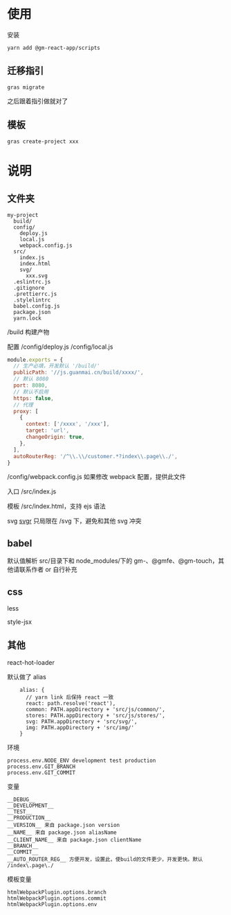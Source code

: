 # 使用

安装

```shell script
yarn add @gm-react-app/scripts
```

## 迁移指引

```shell script
gras migrate
```

之后跟着指引做就对了

## 模板

```shell script
gras create-project xxx
```

# 说明

## 文件夹

```
my-project
  build/
  config/
    deploy.js
    local.js
    webpack.config.js
  src/
    index.js
    index.html
    svg/
      xxx.svg
  .eslintrc.js
  .gitignore
  .prettierrc.js
  .stylelintrc
  babel.config.js
  package.json
  yarn.lock
```

/build 构建产物

配置 /config/deploy.js /config/local.js

```javascript
module.exports = {
  // 生产必填，开发默认 '/build/'
  publicPath: '//js.guanmai.cn/build/xxxx/',
  // 默认 8080
  port: 8080,
  // 默认不启用
  https: false,
  // 代理
  proxy: [
    {
      context: ['/xxxx', '/xxx'],
      target: 'url',
      changeOrigin: true,
    },
  ],
  autoRouterReg: '/^\\.\\/customer.*?index\\.page\\./',
}
```

/config/webpack.config.js 如果修改 webpack 配置，提供此文件

入口 /src/index.js

模板 /src/index.html，支持 ejs 语法

svg [svgr](https://github.com/gregberge/svgr) 只局限在 /svg 下，避免和其他 svg 冲突

## babel

默认值解析 src/目录下和 node_modules/下的 gm-、@gmfe、@gm-touch，其他请联系作者 or 自行补充

## css

less

style-jsx

## 其他

react-hot-loader

默认做了 alias

```
    alias: {
      // yarn link 后保持 react 一致
      react: path.resolve('react'),
      common: PATH.appDirectory + 'src/js/common/',
      stores: PATH.appDirectory + 'src/js/stores/',
      svg: PATH.appDirectory + 'src/svg/',
      img: PATH.appDirectory + 'src/img/'
    }
```

环境

```
process.env.NODE_ENV development test production
process.env.GIT_BRANCH
process.env.GIT_COMMIT
```

变量

```
__DEBUG__
__DEVELOPMENT__
__TEST__
__PRODUCTION__
__VERSION__ 来自 package.json version
__NAME__ 来自 package.json aliasName
__CLIENT_NAME__ 来自 package.json clientName
__BRANCH__
__COMMIT__
__AUTO_ROUTER_REG__ 方便开发，设置此，使build的文件更少，开发更快。默认 /index\.page\./
```

模板变量

```
htmlWebpackPlugin.options.branch
htmlWebpackPlugin.options.commit
htmlWebpackPlugin.options.env
```
